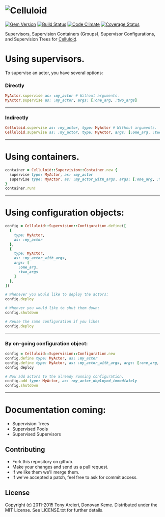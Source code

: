 ![Celluloid](https://raw.github.com/celluloid/celluloid-logos/master/celluloid/celluloid.png)
=========
[![Gem Version](https://badge.fury.io/rb/celluloid.svg)](http://rubygems.org/gems/celluloid-supervision)
[![Build Status](https://secure.travis-ci.org/celluloid/celluloid-supervision.svg?branch=master)](http://travis-ci.org/celluloid/celluloid)
[![Code Climate](https://codeclimate.com/github/celluloid/celluloid-supervision.svg)](https://codeclimate.com/github/celluloid/celluloid)
[![Coverage Status](https://coveralls.io/repos/celluloid/celluloid-supervision/badge.svg?branch=master)](https://coveralls.io/r/celluloid/celluloid)

Supervisors, Supervision Containers (Groups), Supervisor Configurations, and Supervision Trees for [Celluloid](https://github.com/celluloid/celluloid).

# Using supervisors.

To supervise an actor, you have several options:

### Directly

```ruby
MyActor.supervise as: :my_actor # Without arguments.
MyActor.supervise as: :my_actor, args: [:one_arg, :two_args]
```
---
### Indirectly

```ruby
Celluloid.supervise as: :my_actor, type: MyActor # Without arguments.
Celluloid.supervise as: :my_actor, type: MyActor, args: [:one_arg, :two_args]
```
---
# Using containers.

```ruby
container = Celluloid::Supervision::Container.new {
  supervise type: MyActor, as: :my_actor
  supervise type: MyActor, as: :my_actor_with_args, args: [:one_arg, :two_args]
}
container.run!
```
---

# Using configuration objects:

```ruby
config = Celluloid::Supervision::Configuration.define([
  {
    type: MyActor,
    as: :my_actor
  },
  {
    type: MyActor,
    as: :my_actor_with_args,
    args: [
      :one_arg,
      :two_args
    ]
  },
])

# Whenever you would like to deploy the actors:
config.deploy

# Whenver you would like to shut them down:
config.shutdown

# Reuse the same configuration if you like!
config.deploy
```
---
### By on-going configuration object:

```ruby
config = Celluloid::Supervision::Configuration.new
config.define type: MyActor, as: :my_actor
config.define type: MyActor, as: :my_actor_with_args, args: [:one_arg, :two_args]
config deploy

# Now add actors to the already running configuration.
config.add type: MyActor, as: :my_actor_deployed_immediately
config.shutdown
```

---

# Documentation coming:

* Supervision Trees
* Supervised Pools
* Supervised Supervisors



## Contributing

* Fork this repository on github.
* Make your changes and send us a pull request.
* If we like them we'll merge them.
* If we've accepted a patch, feel free to ask for commit access.

## License

Copyright (c) 2011-2015 Tony Arcieri, Donovan Keme.
Distributed under the MIT License. See LICENSE.txt for further details.